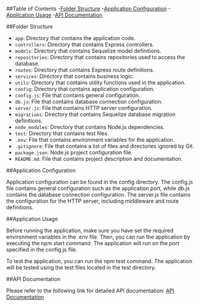 ##Table of Contents
-[Folder Structure](#structure-folder)
-[Application Configuration](#Application-Configuration)
-[Application Usage](#Application-Usage)
-[API Documentation](#API-Documentation)

##Folder Structure
- `app`: Directory that contains the application code.
- `controllers`: Directory that contains Express controllers.
- `models`: Directory that contains Sequelize model definitions.
- `repositories`: Directory that contains repositories used to access the database.
- `routes`: Directory that contains Express route definitions.
- `services`: Directory that contains business logic.
- `utils`: Directory that contains utility functions used in the application.
- `config`: Directory that contains application configuration.
- `config.js`: File that contains general configuration.
- `db.js`: File that contains database connection configuration.
- `server.js`: File that contains HTTP server configuration.
- `migrations`: Directory that contains Sequelize database migration definitions.
- `node_modules`: Directory that contains Node.js dependencies.
- `test`: Directory that contains test files.
- `.env`: File that contains environment variables for the application.
- `.gitignore`: File that contains a list of files and directories ignored by Git.
- `package.json`: Node.js project configuration file.
- `README.md`: File that contains project description and documentation.

##Application Configuration

Application configuration can be found in the config directory. The config.js file contains general configuration such as the application port, while db.js contains the database connection configuration. The server.js file contains the configuration for the HTTP server, including middleware and route definitions.

##Application Usage

Before running the application, make sure you have set the required environment variables in the .env file. Then, you can run the application by executing the npm start command. The application will run on the port specified in the config.js file.

To test the application, you can run the npm test command. The application will be tested using the test files located in the test directory.

##API Documentation

Please refer to the following link for detailed API documentation: [API Documentation](https://documenter.getpostman.com/view/20046004/2s93shz9bv)
